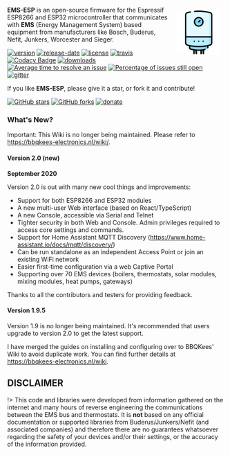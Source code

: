<img style="margin: 10px 10px; float:right; width:20%" src="_media/logo/boiler.svg" alt="EMS-ESP Logo"></img>

**EMS-ESP** is an open-source firmware for the Espressif ESP8266 and ESP32 microcontroller that communicates with **EMS** (Energy Management System) based equipment from manufacturers like Bosch, Buderus, Nefit, Junkers, Worcester and Sieger.

[![version](https://img.shields.io/github/release/proddy/EMS-ESP.svg?label=Latest%20Release)](https://github.com/proddy/EMS-ESP/blob/master/CHANGELOG.md)
[![release-date](https://img.shields.io/github/release-date/proddy/EMS-ESP.svg?label=Released)](https://github.com/proddy/EMS-ESP/commits/master)
[![license](https://img.shields.io/github/license/proddy/EMS-ESP.svg)](LICENSE)
[![travis](https://travis-ci.com/proddy/EMS-ESP.svg?branch=dev)](https://travis-ci.com/proddy/EMS-ESP)
[![Codacy Badge](https://api.codacy.com/project/badge/Grade/b8880625bdf841d4adb2829732030887)](https://app.codacy.com/app/proddy/EMS-ESP?utm_source=github.com&utm_medium=referral&utm_content=proddy/EMS-ESP&utm_campaign=Badge_Grade_Settings)
[![downloads](https://img.shields.io/github/downloads/proddy/EMS-ESP/total.svg)](https://github.com/proddy/EMS-ESP/releases)
[![Average time to resolve an issue](http://isitmaintained.com/badge/resolution/proddy/EMS-ESP.svg)](http://isitmaintained.com/project/proddy/EMS-ESP "Average time to resolve an issue")
[![Percentage of issues still open](http://isitmaintained.com/badge/open/proddy/EMS-ESP.svg)](http://isitmaintained.com/project/proddy/EMS-ESP "Percentage of issues still open")
<br/>
[![gitter](https://img.shields.io/gitter/room/EMS-ESP/EMS-ESP.svg)](https://gitter.im/EMS-ESP/community)

If you like **EMS-ESP**, please give it a star, or fork it and contribute!

[![GitHub stars](https://img.shields.io/github/stars/proddy/EMS-ESP.svg?style=social&label=Star)](https://github.com/proddy/EMS-ESP/stargazers)
[![GitHub forks](https://img.shields.io/github/forks/proddy/EMS-ESP.svg?style=social&label=Fork)](https://github.com/proddy/EMS-ESP/network)
[![donate](https://img.shields.io/badge/donate-PayPal-blue.svg)](https://www.paypal.com/paypalme/prderbyshire/2)

### What's New?

Important: This Wiki is no longer being maintained. Please refer to https://bbqkees-electronics.nl/wiki/. 

<!-- tabs:start -->

#### **Version 2.0 (new)**
**September 2020**

Version 2.0 is out with many new cool things and improvements:

- Support for both ESP8266 and ESP32 modules
- A new multi-user Web interface (based on React/TypeScript)
- A new Console, accessible via Serial and Telnet
- Tighter security in both Web and Console. Admin privileges required to access core settings and commands.
- Support for Home Assistant MQTT Discovery (https://www.home-assistant.io/docs/mqtt/discovery/)
- Can be run standalone as an independent Access Point or join an existing WiFi network
- Easier first-time configuration via a web Captive Portal
- Supporting over 70 EMS devices (boilers, thermostats, solar modules, mixing modules, heat pumps, gateways)

Thanks to all the contributors and testers for providing feedback.

#### **Version 1.9.5**

Version 1.9 is no longer being maintained. It's recommended that users upgrade to version 2.0 to get the latest support.
 
<!-- tabs:end -->

I have merged the guides on installing and configuring over to BBQKees' Wiki to avoid duplicate work. You can find further details at https://bbqkees-electronics.nl/wiki. 

## DISCLAIMER

!> This code and libraries were developed from information gathered on the internet and many hours of reverse engineering the communications between the EMS bus and thermostats. It is **not** based on any official documentation or supported libraries from Buderus/Junkers/Nefit (and associated companies) and therefore there are no guarantees whatsoever regarding the safety of your devices and/or their settings, or the accuracy of the information provided.
